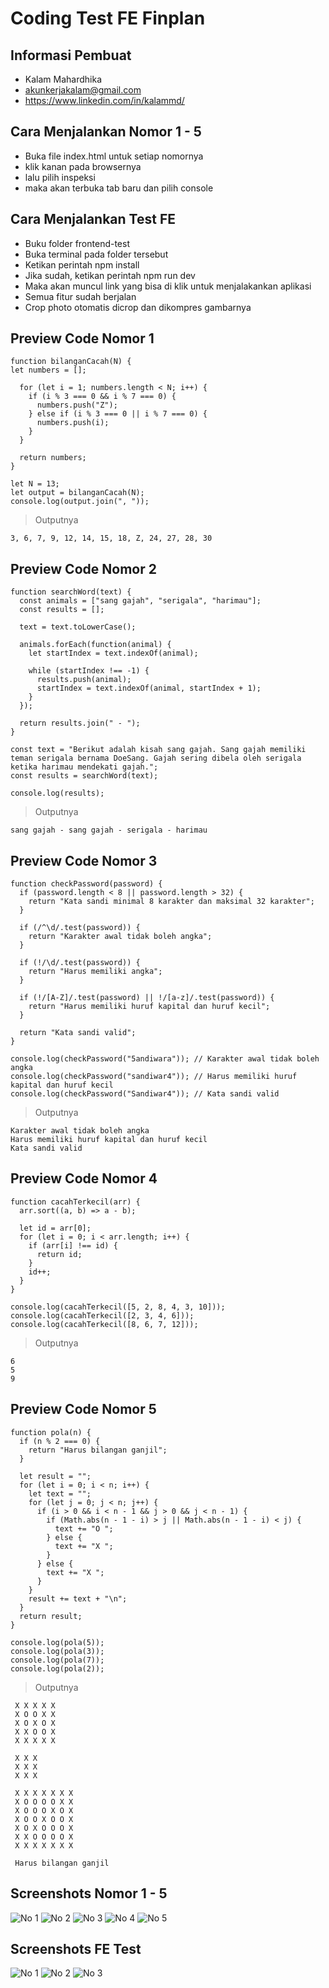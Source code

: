 # Coding Test FE Finplan

## Informasi Pembuat
- Kalam Mahardhika
- akunkerjakalam@gmail.com
- https://www.linkedin.com/in/kalammd/

## Cara Menjalankan Nomor 1 - 5 
- Buka file index.html untuk setiap nomornya
- klik kanan pada browsernya
- lalu pilih inspeksi
- maka akan terbuka tab baru dan pilih console

## Cara Menjalankan Test FE
- Buku folder frontend-test
- Buka terminal pada folder tersebut
- Ketikan perintah npm install
- Jika sudah, ketikan perintah npm run dev
- Maka akan muncul link yang bisa di klik untuk menjalakankan aplikasi
- Semua fitur sudah berjalan
- Crop photo otomatis dicrop dan dikompres gambarnya

## Preview Code Nomor 1
```
function bilanganCacah(N) {
let numbers = [];

  for (let i = 1; numbers.length < N; i++) {
    if (i % 3 === 0 && i % 7 === 0) {
      numbers.push("Z");
    } else if (i % 3 === 0 || i % 7 === 0) {
      numbers.push(i);
    }
  }

  return numbers;
}

let N = 13;
let output = bilanganCacah(N);
console.log(output.join(", "));
```
> Outputnya
```
3, 6, 7, 9, 12, 14, 15, 18, Z, 24, 27, 28, 30
```

## Preview Code Nomor 2
```
function searchWord(text) {
  const animals = ["sang gajah", "serigala", "harimau"];
  const results = [];

  text = text.toLowerCase();

  animals.forEach(function(animal) {
    let startIndex = text.indexOf(animal);

    while (startIndex !== -1) {
      results.push(animal);
      startIndex = text.indexOf(animal, startIndex + 1);
    }
  });

  return results.join(" - ");
}

const text = "Berikut adalah kisah sang gajah. Sang gajah memiliki teman serigala bernama DoeSang. Gajah sering dibela oleh serigala ketika harimau mendekati gajah.";
const results = searchWord(text);

console.log(results);
```
> Outputnya
```
sang gajah - sang gajah - serigala - harimau
```

## Preview Code Nomor 3
```
function checkPassword(password) {
  if (password.length < 8 || password.length > 32) {
    return "Kata sandi minimal 8 karakter dan maksimal 32 karakter";
  }

  if (/^\d/.test(password)) {
    return "Karakter awal tidak boleh angka";
  }

  if (!/\d/.test(password)) {
    return "Harus memiliki angka";
  }

  if (!/[A-Z]/.test(password) || !/[a-z]/.test(password)) {
    return "Harus memiliki huruf kapital dan huruf kecil";
  }

  return "Kata sandi valid";
}

console.log(checkPassword("5andiwara")); // Karakter awal tidak boleh angka
console.log(checkPassword("sandiwar4")); // Harus memiliki huruf kapital dan huruf kecil
console.log(checkPassword("Sandiwar4")); // Kata sandi valid
```
> Outputnya
```
Karakter awal tidak boleh angka
Harus memiliki huruf kapital dan huruf kecil
Kata sandi valid
```

## Preview Code Nomor 4
```
function cacahTerkecil(arr) {
  arr.sort((a, b) => a - b);

  let id = arr[0];
  for (let i = 0; i < arr.length; i++) {
    if (arr[i] !== id) {
      return id;
    }
    id++;
  }
}

console.log(cacahTerkecil([5, 2, 8, 4, 3, 10]));
console.log(cacahTerkecil([2, 3, 4, 6])); 
console.log(cacahTerkecil([8, 6, 7, 12])); 
```
> Outputnya
```
6
5
9
```

## Preview Code Nomor 5
```
function pola(n) {
  if (n % 2 === 0) {
    return "Harus bilangan ganjil";
  }

  let result = "";
  for (let i = 0; i < n; i++) {
    let text = "";
    for (let j = 0; j < n; j++) {
      if (i > 0 && i < n - 1 && j > 0 && j < n - 1) {
        if (Math.abs(n - 1 - i) > j || Math.abs(n - 1 - i) < j) {
          text += "O ";
        } else {
          text += "X ";
        }
      } else {
        text += "X ";
      }
    }
    result += text + "\n";
  }
  return result;
}

console.log(pola(5));
console.log(pola(3));
console.log(pola(7));
console.log(pola(2));
```
> Outputnya
```
 X X X X X
 X O O X X
 X O X O X
 X X O O X
 X X X X X

 X X X
 X X X
 X X X

 X X X X X X X
 X O O O O X X
 X O O O X O X
 X O O X O O X
 X O X O O O X
 X X O O O O X
 X X X X X X X

 Harus bilangan ganjil
```

## Screenshots Nomor 1 - 5
![No 1](screenshots/no-1.jpg)
![No 2](screenshots/no-2.jpg)
![No 3](screenshots/no-3.jpg)
![No 4](screenshots/no-4.jpg)
![No 5](screenshots/no-5.jpg)

## Screenshots FE Test
![No 1](screenshots/fe-1.jpg)
![No 2](screenshots/fe-2.jpg)
![No 3](screenshots/fe-3.jpg)
